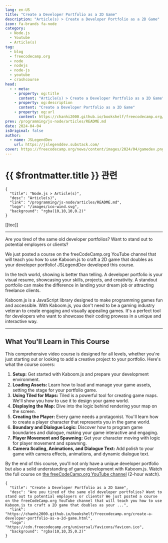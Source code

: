 ```yaml
---
lang: en-US
title: "Create a Developer Portfolio as a 2D Game"
description: "Article(s) > Create a Developer Portfolio as a 2D Game"
icon: fa-brands fa-node
category:
  - Node.js
  - Youtube
  - Article(s)
tag:
  - blog
  - freecodecamp.org
  - node
  - nodejs
  - node-js
  - youtube
  - crashcourse
head:
  - - meta:
    - property: og:title
      content: "Article(s) > Create a Developer Portfolio as a 2D Game"
    - property: og:description
      content: "Create a Developer Portfolio as a 2D Game"
    - property: og:url
      content: https://chanhi2000.github.io/bookshelf/freecodecamp.org/create-a-developer-portfolio-as-a-2d-game.html
prev: /programming/js-node/articles/README.md
date: 2024-04-04
isOriginal: false
author:
  - name: JSLegendDev
    url: https://jslegenddev.substack.com/
cover: https://freecodecamp.org/news/content/images/2024/04/gamedev.png
---
```


# {{ $frontmatter.title }} 관련

```component VPCard
{
  "title": "Node.js > Article(s)",
  "desc": "Article(s)",
  "link": "/programming/js-node/articles/README.md",
  "logo": "/images/ico-wind.svg",
  "background": "rgba(10,10,10,0.2)"
}
```

[[toc]]

---

<SiteInfo
  name="Create a Developer Portfolio as a 2D Game"
  desc="Are you tired of the same old developer portfolios? Want to stand out to potential employers or clients? We just posted a course on the freeCodeCamp.org YouTube channel that will teach you how to use Kaboom.js to craft a 2D game that doubles as your ..."
  url="https://freecodecamp.org/news/create-a-developer-portfolio-as-a-2d-game"
  logo="https://cdn.freecodecamp.org/universal/favicons/favicon.ico"
  preview="https://freecodecamp.org/news/content/images/2024/04/gamedev.png"/>

Are you tired of the same old developer portfolios? Want to stand out to potential employers or clients?

We just posted a course on the freeCodeCamp.org YouTube channel that will teach you how to use Kaboom.js to craft a 2D game that doubles as your developer portfolio! JSLegendDev developed this course.

In the tech world, showing is better than telling. A developer portfolio is your visual resume, showcasing your skills, projects, and creativity. A standout portfolio can make the difference in landing your dream job or attracting freelance clients.

Kaboom.js is a JavaScript library designed to make programming games fun and accessible. With Kaboom.js, you don't need to be a gaming industry veteran to create engaging and visually appealing games. It's a perfect tool for developers who want to showcase their coding prowess in a unique and interactive way.

---

## What You'll Learn in This Course

This comprehensive video course is designed for all levels, whether you're just starting out or looking to add a creative project to your portfolio. Here's what the course covers:

1. **Setup:** Get started with Kaboom.js and prepare your development environment.
2. **Loading Assets:** Learn how to load and manage your game assets, setting the stage for your portfolio game.
3. **Using Tiled for Maps:** Tiled is a powerful tool for creating game maps. We'll show you how to use it to design your game world.
4. **Displaying the Map:** Dive into the logic behind rendering your map on the screen.
5. **Creating the Player:** Every game needs a protagonist. You'll learn how to create a player character that represents you in the game world.
6. **Boundary and Dialogue Logic:** Discover how to program game boundaries and dialogue, making your game interactive and engaging.
7. **Player Movement and Spawning:** Get your character moving with logic for player movement and spawning.
8. **Camera Scaling, Animations, and Dialogue Text:** Add polish to your game with camera effects, animations, and dynamic dialogue text.

By the end of this course, you'll not only have a unique developer portfolio but also a solid understanding of game development with Kaboom.js. Watch the full course on [<FontIcon icon="fa-brands fa-youtube"/>the freeCodeCamp.org YouTube channel](https://youtu.be/wy_fSStEgMs) (2-hour watch).

<VidStack src="youtube/wy_fSStEgMs" />

<!-- TODO: add ARTICLE CARD -->
```component VPCard
{
  "title": "Create a Developer Portfolio as a 2D Game",
  "desc": "Are you tired of the same old developer portfolios? Want to stand out to potential employers or clients? We just posted a course on the freeCodeCamp.org YouTube channel that will teach you how to use Kaboom.js to craft a 2D game that doubles as your ...",
  "link": "https://chanhi2000.github.io/bookshelf/freecodecamp.org/create-a-developer-portfolio-as-a-2d-game.html",
  "logo": "https://cdn.freecodecamp.org/universal/favicons/favicon.ico",
  "background": "rgba(10,10,35,0.2)"
}
```
